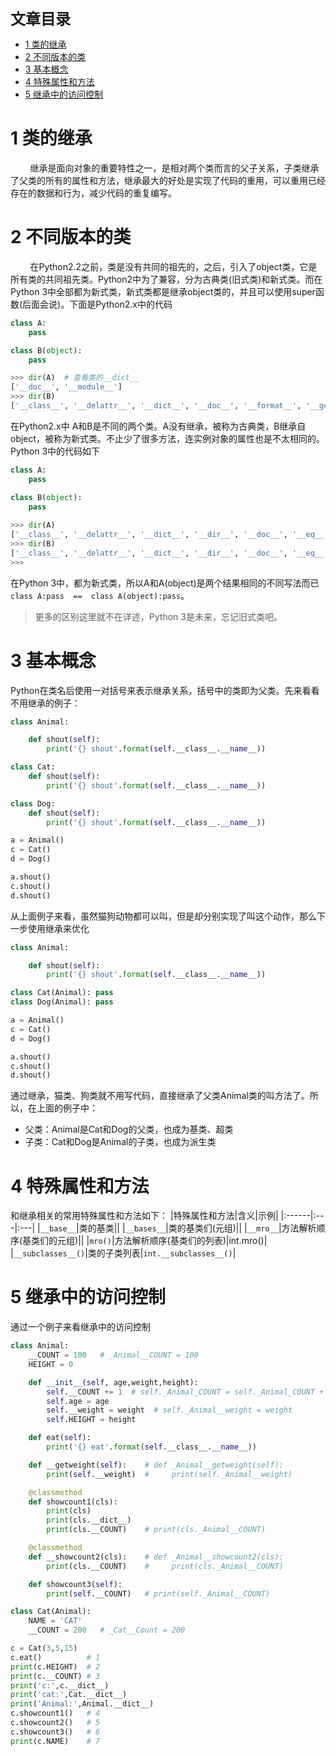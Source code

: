 <font size=5 face='微软雅黑'>__文章目录__</font>
<!-- TOC -->

- [1 类的继承](#1-类的继承)
- [2 不同版本的类](#2-不同版本的类)
- [3 基本概念](#3-基本概念)
- [4 特殊属性和方法](#4-特殊属性和方法)
- [5 继承中的访问控制](#5-继承中的访问控制)

<!-- /TOC -->
# 1 类的继承
&nbsp;&nbsp;&nbsp;&nbsp;&nbsp;&nbsp;&nbsp;&nbsp;继承是面向对象的重要特性之一，是相对两个类而言的父子关系，子类继承了父类的所有的属性和方法，继承最大的好处是实现了代码的重用，可以重用已经存在的数据和行为，减少代码的重复编写。
# 2 不同版本的类
&nbsp;&nbsp;&nbsp;&nbsp;&nbsp;&nbsp;&nbsp;&nbsp;在Python2.2之前，类是没有共同的祖先的，之后，引入了object类，它是所有类的共同祖先类。Python2中为了兼容，分为古典类(旧式类)和新式类。而在Python 3中全部都为新式类，新式类都是继承object类的，并且可以使用super函数(后面会说)。下面是Python2.x中的代码
```python
class A:
    pass

class B(object):
    pass

>>> dir(A)  # 查看类的__dict__
['__doc__', '__module__']
>>> dir(B)
['__class__', '__delattr__', '__dict__', '__doc__', '__format__', '__getattribute__', '__hash__', '__init__', '__module__', '__new__', '__reduce__', '__reduce_ex__', '__repr__', '__setattr__', '__sizeof__', '__str__', '__subclasshook__', '__weakref__']
```
在Python2.x中 A和B是不同的两个类。A没有继承，被称为古典类，B继承自object，被称为新式类。不止少了很多方法，连实例对象的属性也是不太相同的。Python 3中的代码如下
```python
class A:
    pass

class B(object):
    pass
 
>>> dir(A)
['__class__', '__delattr__', '__dict__', '__dir__', '__doc__', '__eq__', '__format__', '__ge__', '__getattribute__', '__gt__', '__hash__', '__init__', '__init_subclass__', '__le__', '__lt__', '__module__', '__ne__', '__new__', '__reduce__', '__reduce_ex__', '__repr__', '__setattr__', '__sizeof__', '__str__', '__subclasshook__', '__weakref__']
>>> dir(B)
['__class__', '__delattr__', '__dict__', '__dir__', '__doc__', '__eq__', '__format__', '__ge__', '__getattribute__', '__gt__', '__hash__', '__init__', '__init_subclass__', '__le__', '__lt__', '__module__', '__ne__', '__new__', '__reduce__', '__reduce_ex__', '__repr__', '__setattr__', '__sizeof__', '__str__', '__subclasshook__', '__weakref__']
>>> 
```
在Python 3中，都为新式类，所以A和A(object)是两个结果相同的不同写法而已 `class A:pass  ==  class A(object):pass`。
> 更多的区别这里就不在详述，Python 3是未来，忘记旧式类吧。
# 3 基本概念
Python在类名后使用一对括号来表示继承关系，括号中的类即为父类。先来看看不用继承的例子：
```python
class Animal:

    def shout(self):
        print('{} shout'.format(self.__class__.__name__))

class Cat:
    def shout(self):
        print('{} shout'.format(self.__class__.__name__))

class Dog:
    def shout(self):
        print('{} shout'.format(self.__class__.__name__))

a = Animal()
c = Cat()
d = Dog()

a.shout()
c.shout()
d.shout()
```
从上面例子来看，虽然猫狗动物都可以叫，但是却分别实现了叫这个动作，那么下一步使用继承来优化
```python
class Animal:

    def shout(self):
        print('{} shout'.format(self.__class__.__name__))

class Cat(Animal): pass
class Dog(Animal): pass

a = Animal()
c = Cat()
d = Dog()

a.shout()
c.shout()
d.shout()
```
通过继承，猫类、狗类就不用写代码，直接继承了父类Animal类的叫方法了。所以，在上面的例子中：
- 父类：Animal是Cat和Dog的父类，也成为基类、超类
- 子类：Cat和Dog是Animal的子类，也成为派生类
# 4 特殊属性和方法
和继承相关的常用特殊属性和方法如下：
|特殊属性和方法|含义|示例|
|:------|:---|:---|
|`__base__`|类的基类||
|`__bases__`|类的基类们(元组)||
|`__mro__`|方法解析顺序(基类们的元组)||
|`mro()`|方法解析顺序(基类们的列表)|int.mro()|
|`__subclasses__()`|类的子类列表|`int.__subclasses__()`|
# 5 继承中的访问控制
通过一个例子来看继承中的访问控制
```python
class Animal:
    __COUNT = 100   # _Animal__COUNT = 100
    HEIGHT = 0

    def __init__(self, age,weight,height):
        self.__COUNT += 1  # self._Animal_COUNT = self._Animal_COUNT + 1
        self.age = age
        self.__weight = weight  # self._Animal__weight = weight
        self.HEIGHT = height

    def eat(self):
        print('{} eat'.format(self.__class__.__name__))

    def __getweight(self):    # def _Animal__getweight(self):
        print(self.__weight)  #     print(self._Animal__weight)

    @classmethod
    def showcount1(cls):
        print(cls)
        print(cls.__dict__)
        print(cls.__COUNT)    # print(cls._Animal__COUNT)

    @classmethod
    def __showcount2(cls):    # def _Animal__showcount2(cls):
        print(cls.__COUNT)    #     print(cls._Animal__COUNT)

    def showcount3(self):
        print(self.__COUNT)   # print(self._Animal__COUNT)

class Cat(Animal):
    NAME = 'CAT'
    __COUNT = 200   # _Cat__Count = 200

c = Cat(3,5,15)
c.eat()          # 1 
print(c.HEIGHT)  # 2 
print(c.__COUNT) # 3
print('c:',c.__dict__)
print('cat:',Cat.__dict__)
print('Animal:',Animal.__dict__)
c.showcount1()   # 4
c.showcount2()   # 5
c.showcount3()   # 6
print(c.NAME)    # 7 
```